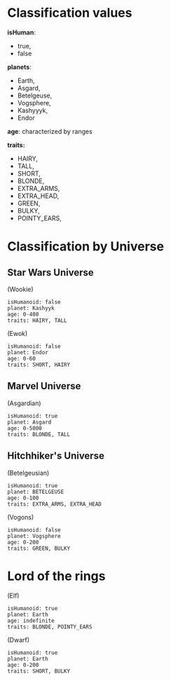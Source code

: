 # Classification values

**isHuman**: 
- true, 
- false 

**planets**: 
- Earth, 
- Asgard, 
- Betelgeuse, 
- Vogsphere, 
- Kashyyyk, 
- Endor

**age**: characterized by ranges

**traits:**
- HAIRY,
- TALL,
- SHORT,
- BLONDE,
- EXTRA_ARMS,
- EXTRA_HEAD,
- GREEN,
- BULKY,
- POINTY_EARS,

# Classification by Universe

## Star Wars Universe
(Wookie)

```
isHumanoid: false
planet: Kashyyk
age: 0-400
traits: HAIRY, TALL
```

(Ewok)

```
isHumanoid: false
planet: Endor
age: 0-60
traits: SHORT, HAIRY
```

## Marvel Universe
(Asgardian)

```
isHumanoid: true
planet: Asgard
age: 0-5000
traits: BLONDE, TALL
```

## Hitchhiker's Universe

(Betelgeusian)
```
isHumanoid: true
planet: BETELGEUSE
age: 0-100
traits: EXTRA_ARMS, EXTRA_HEAD
```

(Vogons)
```
isHumanoid: false
planet: Vogsphere
age: 0-200
traits: GREEN, BULKY
```

# Lord of the rings

(Elf)
```
isHumanoid: true
planet: Earth
age: indefinite
traits: BLONDE, POINTY_EARS
```

(Dwarf)
```
isHumanoid: true
planet: Earth
age: 0-200
traits: SHORT, BULKY
```